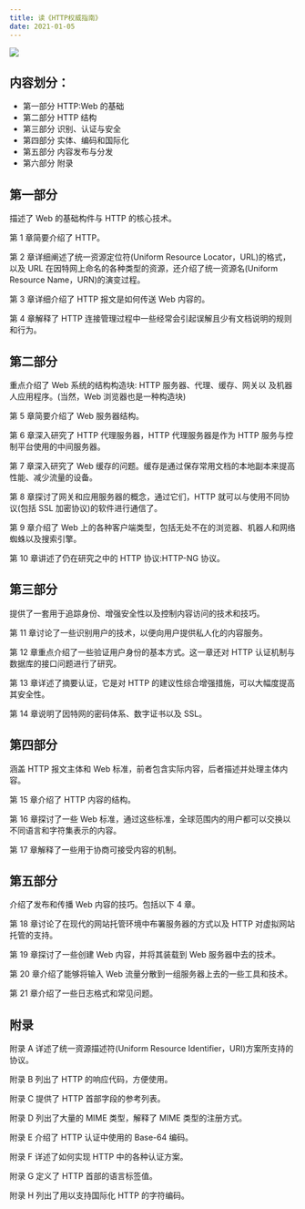 ```yaml
---
title: 读《HTTP权威指南》
date: 2021-01-05
---
```


![](//img11.360buyimg.com//n0/jfs/t6091/119/734035816/79211/b13ccf37/592bf166N570913dd.jpg)

## 内容划分：

- 第一部分 HTTP:Web 的基础
- 第二部分 HTTP 结构
- 第三部分 识别、认证与安全
- 第四部分 实体、编码和国际化
- 第五部分 内容发布与分发
- 第六部分 附录

## 第一部分

描述了 Web 的基础构件与 HTTP 的核心技术。

第 1 章简要介绍了 HTTP。

第 2 章详细阐述了统一资源定位符(Uniform Resource Locator，URL)的格式，以及 URL 在因特网上命名的各种类型的资源，还介绍了统一资源名(Uniform Resource Name，URN)的演变过程。

第 3 章详细介绍了 HTTP 报文是如何传送 Web 内容的。

第 4 章解释了 HTTP 连接管理过程中一些经常会引起误解且少有文档说明的规则和行为。

## 第二部分

重点介绍了 Web 系统的结构构造块: HTTP 服务器、代理、缓存、网关以 及机器人应用程序。(当然，Web 浏览器也是一种构造块)

第 5 章简要介绍了 Web 服务器结构。

第 6 章深入研究了 HTTP 代理服务器，HTTP 代理服务器是作为 HTTP 服务与控制平台使用的中间服务器。

第 7 章深入研究了 Web 缓存的问题。缓存是通过保存常用文档的本地副本来提高性能、减少流量的设备。

第 8 章探讨了网关和应用服务器的概念，通过它们，HTTP 就可以与使用不同协议(包括 SSL 加密协议)的软件进行通信了。

第 9 章介绍了 Web 上的各种客户端类型，包括无处不在的浏览器、机器人和网络蜘蛛以及搜索引擎。

第 10 章讲述了仍在研究之中的 HTTP 协议:HTTP-NG 协议。

## 第三部分

提供了一套用于追踪身份、增强安全性以及控制内容访问的技术和技巧。

第 11 章讨论了一些识别用户的技术，以便向用户提供私人化的内容服务。

第 12 章重点介绍了一些验证用户身份的基本方式。这一章还对 HTTP 认证机制与数据库的接口问题进行了研究。

第 13 章详述了摘要认证，它是对 HTTP 的建议性综合增强措施，可以大幅度提高其安全性。

第 14 章说明了因特网的密码体系、数字证书以及 SSL。

## 第四部分

涵盖 HTTP 报文主体和 Web 标准，前者包含实际内容，后者描述并处理主体内容。

第 15 章介绍了 HTTP 内容的结构。

第 16 章探讨了一些 Web 标准，通过这些标准，全球范围内的用户都可以交换以不同语言和字符集表示的内容。

第 17 章解释了一些用于协商可接受内容的机制。

## 第五部分

介绍了发布和传播 Web 内容的技巧。包括以下 4 章。

第 18 章讨论了在现代的网站托管环境中布署服务器的方式以及 HTTP 对虚拟网站 托管的支持。

第 19 章探讨了一些创建 Web 内容，并将其装载到 Web 服务器中去的技术。

第 20 章介绍了能够将输入 Web 流量分散到一组服务器上去的一些工具和技术。

第 21 章介绍了一些日志格式和常见问题。

## 附录

附录 A 详述了统一资源描述符(Uniform Resource Identifier，URI)方案所支持的协议。

附录 B 列出了 HTTP 的响应代码，方便使用。

附录 C 提供了 HTTP 首部字段的参考列表。

附录 D 列出了大量的 MIME 类型，解释了 MIME 类型的注册方式。

附录 E 介绍了 HTTP 认证中使用的 Base-64 编码。

附录 F 详述了如何实现 HTTP 中的各种认证方案。

附录 G 定义了 HTTP 首部的语言标签值。

附录 H 列出了用以支持国际化 HTTP 的字符编码。
